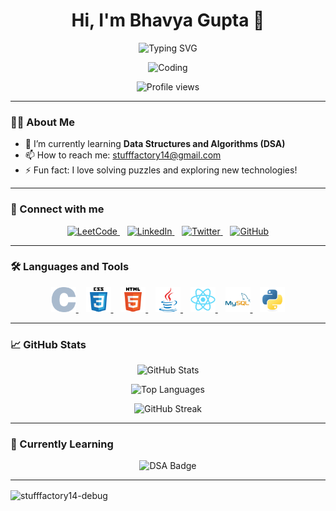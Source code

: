 <h1 align="center">Hi, I'm Bhavya Gupta 👋</h1>

<p align="center">
  <img src="https://readme-typing-svg.herokuapp.com?font=Fira+Code&size=28&duration=4000&pause=1000&color=0e75b6&center=true&vCenter=true&width=600&lines=A+Passionate+Frontend+Developer;From+India;Lifelong+Learner" alt="Typing SVG" />
</p>

<p align="center">
  <img src="https://github.com/user-attachments/assets/21c52628-2333-4256-86a5-2b3846be6d7e" alt="Coding" width="400" height="300" />
</p>

<p align="center">
  <img src="https://komarev.com/ghpvc/?username=stufffactory14-debug&label=Profile%20views&color=0e75b6&style=flat" alt="Profile views" />
</p>

---

### 👨‍💻 About Me

- 🌱 I’m currently learning **Data Structures and Algorithms (DSA)**
- 📫 How to reach me: [stufffactory14@gmail.com](mailto:stufffactory14@gmail.com)
- ⚡ Fun fact: I love solving puzzles and exploring new technologies!

---

### 🔗 Connect with me

<p align="center">
  <a href="https://leetcode.com/bhavyaguptaoppp" target="_blank" rel="noopener noreferrer" title="LeetCode">
    <img src="https://raw.githubusercontent.com/rahuldkjain/github-profile-readme-generator/master/src/images/icons/Social/leet-code.svg" alt="LeetCode" width="40" height="40" />
  </a>
  &nbsp;&nbsp;
  <a href="https://www.linkedin.com/in/bhavyaguptaoppp" target="_blank" rel="noopener noreferrer" title="LinkedIn">
    <img src="https://cdn.jsdelivr.net/npm/simple-icons@v9/icons/linkedin.svg" alt="LinkedIn" width="40" height="40" />
  </a>
  &nbsp;&nbsp;
  <a href="https://twitter.com/bhavyaguptaoppp" target="_blank" rel="noopener noreferrer" title="Twitter">
    <img src="https://cdn.jsdelivr.net/npm/simple-icons@v9/icons/twitter.svg" alt="Twitter" width="40" height="40" />
  </a>
  &nbsp;&nbsp;
  <a href="https://github.com/stufffactory14-debug" target="_blank" rel="noopener noreferrer" title="GitHub">
    <img src="https://cdn.jsdelivr.net/npm/simple-icons@v9/icons/github.svg" alt="GitHub" width="40" height="40" />
  </a>
</p>

---

### 🛠️ Languages and Tools

<p align="center">
  <a href="https://www.cprogramming.com/" target="_blank" rel="noopener noreferrer" title="C">
    <img src="https://raw.githubusercontent.com/devicons/devicon/master/icons/c/c-original.svg" alt="C" width="40" height="40" />
  </a>
  &nbsp;&nbsp;
  <a href="https://www.w3schools.com/css/" target="_blank" rel="noopener noreferrer" title="CSS3">
    <img src="https://raw.githubusercontent.com/devicons/devicon/master/icons/css3/css3-original-wordmark.svg" alt="CSS3" width="40" height="40" />
  </a>
  &nbsp;&nbsp;
  <a href="https://www.w3.org/html/" target="_blank" rel="noopener noreferrer" title="HTML5">
    <img src="https://raw.githubusercontent.com/devicons/devicon/master/icons/html5/html5-original-wordmark.svg" alt="HTML5" width="40" height="40" />
  </a>
  &nbsp;&nbsp;
  <a href="https://www.java.com" target="_blank" rel="noopener noreferrer" title="Java">
    <img src="https://raw.githubusercontent.com/devicons/devicon/master/icons/java/java-original.svg" alt="Java" width="40" height="40" />
  </a>
  &nbsp;&nbsp;
  <a href="https://reactjs.org/" target="_blank" rel="noopener noreferrer" title="React">
    <img src="https://raw.githubusercontent.com/devicons/devicon/master/icons/react/react-original.svg" alt="React" width="40" height="40" />
  </a>
  &nbsp;&nbsp;
  <a href="https://www.mysql.com/" target="_blank" rel="noopener noreferrer" title="MySQL">
    <img src="https://raw.githubusercontent.com/devicons/devicon/master/icons/mysql/mysql-original-wordmark.svg" alt="MySQL" width="40" height="40" />
  </a>
  &nbsp;&nbsp;
  <a href="https://www.python.org" target="_blank" rel="noopener noreferrer" title="Python">
    <img src="https://raw.githubusercontent.com/devicons/devicon/master/icons/python/python-original.svg" alt="Python" width="40" height="40" />
  </a>
</p>

---

### 📈 GitHub Stats

<p align="center">
  <img src="https://github-readme-stats.vercel.app/api?username=stufffactory14-debug&show_icons=true&locale=en&theme=radical" alt="GitHub Stats" />
</p>

<p align="center">
  <img src="https://github-readme-stats.vercel.app/api/top-langs?username=stufffactory14-debug&show_icons=true&locale=en&layout=compact&theme=radical" alt="Top Languages" />
</p>

<p align="center">
  <img src="https://github-readme-streak-stats.herokuapp.com/?user=stufffactory14-debug&theme=radical" alt="GitHub Streak" />
</p>

---

### 🎯 Currently Learning

<p align="center">
  <img src="https://img.shields.io/badge/Data%20Structures%20%26%20Algorithms-FF6F61?style=for-the-badge&logo=leetcode&logoColor=white&animation=glow" alt="DSA Badge" />
</p>

---


<p><img align="center" src="https://github-readme-streak-stats.herokuapp.com/?user=stufffactory14-debug&" alt="stufffactory14-debug" /></p>


